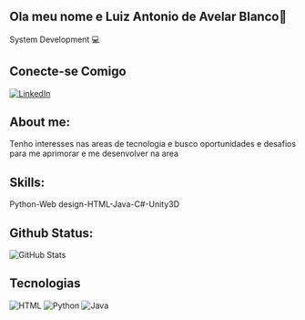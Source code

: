 ## Ola meu nome e Luiz Antonio de Avelar Blanco👋
System Development 💻

## Conecte-se Comigo
[![LinkedIn](https://img.shields.io/badge/LinkedIn-0077B5?style=for-the-badge&logo=linkedin&logoColor=white)](https://www.linkedin.com/in/luiz-antonio-a94968144?trk=contact-info)

## About me:
Tenho interesses nas areas de tecnologia e busco oportunidades e desafios para me aprimorar e me desenvolver na area

## Skills:
Python-Web design-HTML-Java-C#-Unity3D

## Github Status:

![GitHub Stats](https://github-readme-stats.vercel.app/api?username=luiz123w&theme=transparent&bg_color=000&border_color=30A3DC&show_icons=true&icon_color=30A3DC&title_color=E94D5F&text_color=FFF)

## Tecnologias
![HTML](https://img.shields.io/badge/HTML-000?style=for-the-badge&logo=html5&logoColor=30A3DC)
![Python](https://img.shields.io/badge/CSS-000?style=for-the-badge&logo=css3&logoColor=E94D5F)
![Java](https://img.shields.io/badge/JavaScript-000?style=for-the-badge&logo=javascript&logoColor=30A3DC)
